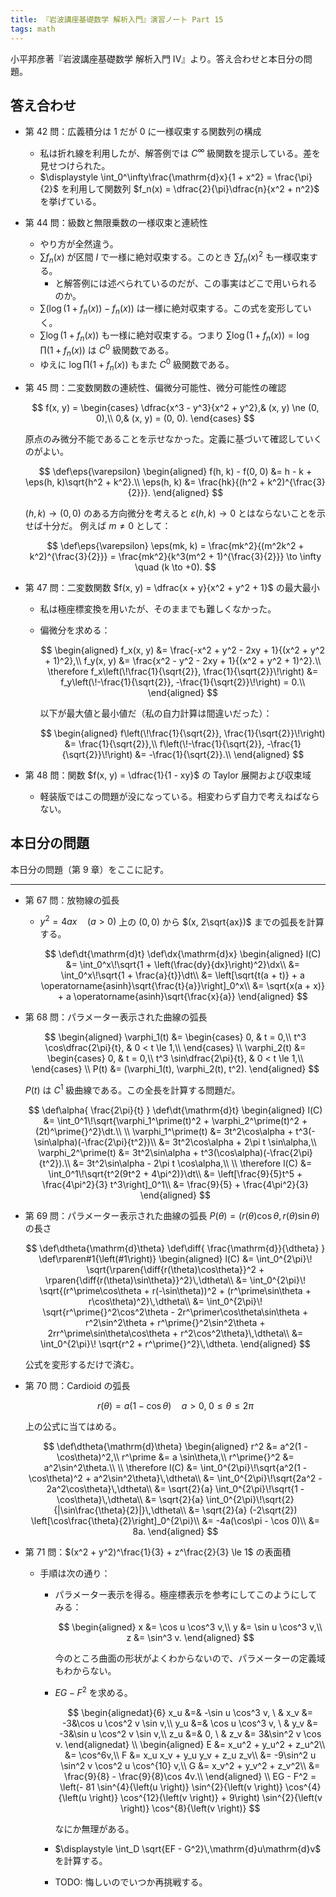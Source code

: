 ```yaml
---
title: 『岩波講座基礎数学 解析入門』演習ノート Part 15
tags: math
---
```


小平邦彦著『岩波講座基礎数学 解析入門 IV』より。答え合わせと本日分の問題。

## 答え合わせ

* 第 42 問：広義積分は 1 だが 0 に一様収束する関数列の構成
  * 私は折れ線を利用したが、解答例では $C^\infty$ 級関数を提示している。差を見せつけられた。
  * $\displaystyle \int_0^\infty\frac{\mathrm{d}x}{1 + x^2} = \frac{\pi}{2}$ を利用して関数列
    $f_n(x) = \dfrac{2}{\pi}\dfrac{n}{x^2 + n^2}$ を挙げている。
* 第 44 問：級数と無限乗数の一様収束と連続性
  * やり方が全然違う。
  * $\sum f_n(x)$ が区間 $I$ で一様に絶対収束する。このとき $\sum f_n(x)^2$ も一様収束する。
    * と解答例には述べられているのだが、この事実はどこで用いられるのか。
  * $\sum(\log(1 + f_n(x)) - f_n(x))$ は一様に絶対収束する。この式を変形していく。
  * $\sum \log(1 + f_n(x))$ も一様に絶対収束する。つまり
    $\sum \log(1 + f_n(x)) = \log\prod(1 + f_n(x))$ は $C^0$ 級関数である。
  * ゆえに $\log\prod(1 + f_n(x))$ もまた $C^0$ 級関数である。
* 第 45 問：二変数関数の連続性、偏微分可能性、微分可能性の確認

    $$
    f(x, y) = \begin{cases}
    \dfrac{x^3 - y^3}{x^2 + y^2},& (x, y) \ne (0, 0),\\
    0,& (x, y) = (0, 0).
    \end{cases}
    $$

    原点のみ微分不能であることを示せなかった。定義に基づいて確認していくのがよい。

    $$
    \def\eps{\varepsilon}
    \begin{aligned}
    f(h, k) - f(0, 0) &= h - k + \eps(h, k)\sqrt{h^2 + k^2}.\\
        \eps(h, k) &= \frac{hk}{(h^2 + k^2)^{\frac{3}{2}}}.
    \end{aligned}
    $$

    $(h, k) \to (0, 0)$ のある方向微分を考えると $\varepsilon(h, k) \to 0$ とはならないことを示せば十分だ。
    例えば $m \ne 0$ として：

    $$
    \def\eps{\varepsilon}
    \eps(mk, k) = \frac{mk^2}{(m^2k^2 + k^2)^{\frac{3}{2}}}
    = \frac{mk^2}{k^3(m^2 + 1)^{\frac{3}{2}}} \to \infty \quad (k \to +0).
    $$

* 第 47 問：二変数関数 $f(x, y) = \dfrac{x + y}{x^2 + y^2 + 1}$ の最大最小
  * 私は極座標変換を用いたが、そのままでも難しくなかった。
  * 偏微分を求める：

    $$
    \begin{aligned}
    f_x(x, y) &= \frac{-x^2 + y^2 - 2xy + 1}{(x^2 + y^2 + 1)^2},\\
    f_y(x, y) &= \frac{x^2 - y^2 - 2xy + 1}{(x^2 + y^2 + 1)^2}.\\
    \therefore f_x\left(\!\frac{1}{\sqrt{2}}, \frac{1}{\sqrt{2}}\!\right)
    &= f_y\left(\!-\frac{1}{\sqrt{2}}, -\frac{1}{\sqrt{2}}\!\right) = 0.\\
    \end{aligned}
    $$

    以下が最大値と最小値だ（私の自力計算は間違いだった）：

    $$
    \begin{aligned}
    f\left(\!\frac{1}{\sqrt{2}}, \frac{1}{\sqrt{2}}\!\right) &= \frac{1}{\sqrt{2}},\\
    f\left(\!-\frac{1}{\sqrt{2}}, -\frac{1}{\sqrt{2}}\!\right) &= -\frac{1}{\sqrt{2}}.\\
    \end{aligned}
    $$

* 第 48 問：関数 $f(x, y) = \dfrac{1}{1 - xy}$ の Taylor 展開および収束域
  * 軽装版ではこの問題が没になっている。相変わらず自力で考えねばならない。

## 本日分の問題

本日分の問題（第 9 章）をここに記す。

----

* 第 67 問：放物線の弧長
  * $y^2 = 4ax \quad (a > 0)$ 上の $(0, 0)$ から $(x, 2\sqrt{ax})$ までの弧長を計算する。

    $$
    \def\dt{\mathrm{d}t}
    \def\dx{\mathrm{d}x}
    \begin{aligned}
    l(C) &= \int_0^x\!\sqrt{1 + \left(\frac{dy}{dx}\right)^2}\dx\\
    &= \int_0^x\!\sqrt{1 + \frac{a}{t}}\dt\\
    &= \left[\sqrt{t(a + t)} + a \operatorname{asinh}\sqrt{\frac{t}{a}}\right]_0^x\\
    &= \sqrt{x(a + x)} + a \operatorname{asinh}\sqrt{\frac{x}{a}}
    \end{aligned}
    $$

* 第 68 問：パラメーター表示された曲線の弧長

  $$
  \begin{aligned}
  \varphi_1(t) &= \begin{cases}
      0, & t = 0,\\
      t^3 \cos\dfrac{2\pi}{t}, & 0 < t \le 1,\\
  \end{cases}
  \\
  \varphi_2(t) &= \begin{cases}
      0, & t = 0,\\
      t^3 \sin\dfrac{2\pi}{t}, & 0 < t \le 1,\\
  \end{cases}
  \\
  P(t) &= (\varphi_1(t), \varphi_2(t), t^2).
  \end{aligned}
  $$

  $P(t)$ は $C^1$ 級曲線である。この全長を計算する問題だ。

  $$
  \def\alpha{ \frac{2\pi}{t} }
  \def\dt{\mathrm{d}t}
  \begin{aligned}
  l(C) &= \int_0^1\!\sqrt{\varphi_1^\prime(t)^2 + \varphi_2^\prime(t)^2 + (2t)^\prime{}^2}\dt.\\
  \\
  \varphi_1^\prime(t) &= 3t^2\cos\alpha + t^3(-\sin\alpha)(-\frac{2\pi}{t^2})\\
  &= 3t^2\cos\alpha + 2\pi t \sin\alpha,\\
  \varphi_2^\prime(t) &= 3t^2\sin\alpha + t^3(\cos\alpha)(-\frac{2\pi}{t^2}).\\
  &= 3t^2\sin\alpha - 2\pi t \cos\alpha,\\
  \\
  \therefore l(C) &= \int_0^1\!\sqrt{t^2(9t^2 + 4\pi^2)}\dt\\
  &= \left[\frac{9}{5}t^5 + \frac{4\pi^2}{3} t^3\right]_0^1\\
  &= \frac{9}{5} + \frac{4\pi^2}{3}
  \end{aligned}
  $$

* 第 69 問：パラメーター表示された曲線の弧長 $P(\theta) = (r(\theta)\cos\theta, r(\theta)\sin\theta)$ の長さ

  $$
  \def\dtheta{\mathrm{d}\theta}
  \def\diff{ \frac{\mathrm{d}}{\dtheta} }
  \def\rparen#1{\left(#1\right)}
  \begin{aligned}
  l(C) &= \int_0^{2\pi}\! \sqrt{\rparen{\diff{r(\theta)\cos\theta}}^2 + \rparen{\diff{r(\theta)\sin\theta}}^2}\,\dtheta\\
  &= \int_0^{2\pi}\! \sqrt{(r^\prime\cos\theta + r(-\sin\theta))^2 + (r^\prime\sin\theta + r\cos\theta)^2}\,\dtheta\\
  &= \int_0^{2\pi}\! \sqrt{r^\prime{}^2\cos^2\theta - 2r^\primer\cos\theta\sin\theta + r^2\sin^2\theta + r^\prime{}^2\sin^2\theta + 2rr^\prime\sin\theta\cos\theta + r^2\cos^2\theta}\,\dtheta\\
  &= \int_0^{2\pi}\! \sqrt{r^2 + r^\prime{}^2}\,\dtheta.
  \end{aligned}
  $$

  公式を変形するだけで済む。
* 第 70 問：Cardioid の弧長

  $$
  r(\theta) = a(1 - \cos\theta)\quad a > 0,\;0 \le \theta \le 2\pi
  $$

  上の公式に当てはめる。

  $$
  \def\dtheta{\mathrm{d}\theta}
  \begin{aligned}
  r^2 &= a^2(1 - \cos\theta)^2,\\
  r^\prime &= a \sin\theta,\\
  r^\prime{}^2 &= a^2\sin^2\theta.\\
  \\
  \therefore l(C) &= \int_0^{2\pi}\!\sqrt{a^2(1 - \cos\theta)^2 + a^2\sin^2\theta}\,\dtheta\\
  &= \int_0^{2\pi}\!\sqrt{2a^2 - 2a^2\cos\theta}\,\dtheta\\
  &= \sqrt{2}{a} \int_0^{2\pi}\!\sqrt{1 - \cos\theta}\,\dtheta\\
  &= \sqrt{2}{a} \int_0^{2\pi}\!\sqrt{2}{|\sin\frac{\theta}{2}|}\,\dtheta\\
  &= \sqrt{2}{a} (-2\sqrt{2}) \left[\cos\frac{\theta}{2}\right]_0^{2\pi}\\
  &= -4a(\cos\pi - \cos 0)\\
  &= 8a.
  \end{aligned}
  $$

* 第 71 問：$(x^2 + y^2)^\frac{1}{3} + z^\frac{2}{3} \le 1$ の表面積
  * 手順は次の通り：
    * パラメーター表示を得る。極座標表示を参考にしてこのようにしてみる：

      $$
      \begin{aligned}
      x &= \cos u \cos^3 v,\\
      y &= \sin u \cos^3 v,\\
      z &= \sin^3 v.
      \end{aligned}
      $$

      今のところ曲面の形状がよくわからないので、パラメーターの定義域もわからない。
    * $EG - F^2$ を求める。

      $$
      \begin{alignedat}{6}
      x_u &=& -\sin u \cos^3 v, \ & x_v &= -3&\cos u \cos^2 v \sin v,\\
      y_u &=&  \cos u \cos^3 v, \ & y_v &= -3&\sin u \cos^2 v \sin v,\\
      z_u &=& 0,                \ & z_v &=  3&\sin^2 v \cos v.
      \end{alignedat}
      \\
      \begin{aligned}
      E &= x_u^2 + y_u^2 + z_u^2\\
        &= \cos^6v,\\
      F &= x_u x_v + y_u y_v + z_u z_v\\
        &= -9\sin^2 u \sin^2 v \cos^2 u \cos^{10} v,\\
      G &= x_v^2 + y_v^2 + z_v^2\\
        &= \frac{9}{8} - \frac{9}{8}\cos 4v.\\
      \end{aligned}
      \\
      EG - F^2 = \left(- 81 \sin^{4}{\left(u \right)} \sin^{2}{\left(v \right)} \cos^{4}{\left(u \right)} \cos^{12}{\left(v \right)} + 9\right) \sin^{2}{\left(v \right)} \cos^{8}{\left(v \right)}
      $$

      なにか無理がある。
    * $\displaystyle \int_D \sqrt{EF - G^2}\,\mathrm{d}u\mathrm{d}v$ を計算する。
    * TODO: 悔しいのでいつか再挑戦する。
